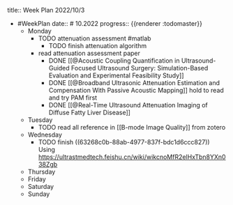 title:: Week Plan 2022/10/3

- #WeekPlan
  date:: # 10.2022
  progress:: {{renderer :todomaster}}
	- Monday
		- TODO attenuation assessment #matlab
			- TODO finish attenuation algorithm
		- read attenuation assessment paper
			- DONE [[@Acoustic Coupling Quantification in Ultrasound-Guided Focused Ultrasound Surgery: Simulation-Based Evaluation and Experimental Feasibility Study]]
			- DONE [[@Broadband Ultrasonic Attenuation Estimation and Compensation With Passive Acoustic Mapping]] hold to read and try PAM first
			- DONE [[@Real-Time Ultrasound Attenuation Imaging of Diffuse Fatty Liver Disease]]
	- Tuesday
		- TODO read all reference in [[B-mode Image Quality]] from zotero
	- Wednesday
		- TODO finish ((63268c0b-88ab-4977-837f-bdc1d6ccc827)) Using https://ultrastmedtech.feishu.cn/wiki/wikcnoMfR2elHxTbn8YXn038Zgb
	- Thursday
	- Friday
	- Saturday
	- Sunday